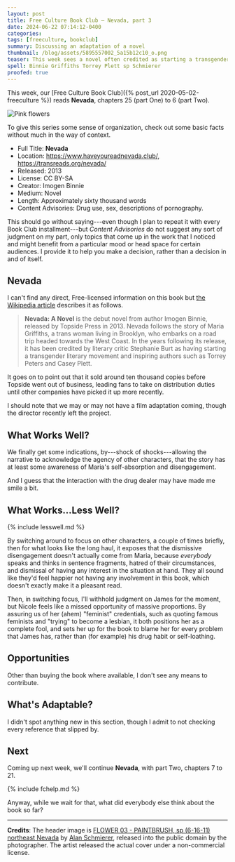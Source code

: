 ```yaml
---
layout: post
title: Free Culture Book Club — Nevada, part 3
date: 2024-06-22 07:14:12-0400
categories:
tags: [freeculture, bookclub]
summary: Discussing an adaptation of a novel
thumbnail: /blog/assets/5895557002_5a15b12c10_o.png
teaser: This week sees a novel often credited as starting a transgender literary movement.
spell: Binnie Griffiths Torrey Plett sp Schmierer
proofed: true
---
```


This week, our [Free Culture Book Club]({% post_url 2020-05-02-freeculture %}) reads **Nevada**, chapters 25 (part One) to 6 (part Two).

![Pink flowers](/blog/assets/5895557002_5a15b12c10_o.png "If this looks like a placeholder image...well, you've probably made worse assessments.")

To give this series some sense of organization, check out some basic facts without much in the way of context.

 * Full Title:  **Nevada**
 * Location:  <https://www.haveyoureadnevada.club/>, <https://transreads.org/nevada/>
 * Released:  2013
 * License:  CC BY-SA
 * Creator:  Imogen Binnie
 * Medium:  Novel
 * Length:  Approximately sixty thousand words
 * Content Advisories:  Drug use, sex, descriptions of pornography.

This should go without saying---even though I plan to repeat it with every Book Club installment---but *Content Advisories* do not suggest any sort of judgment on my part, only topics that come up in the work that I noticed and might benefit from a particular mood or head space for certain audiences.  I provide it to help you make a decision, rather than a decision in and of itself.

## Nevada

I can't find any direct, Free-licensed information on this book but [the Wikipedia article](https://en.wikipedia.org/wiki/Nevada_%28Binnie_novel%29) describes it as follows.

 > **Nevada: A Novel** is the debut novel from author Imogen Binnie, released by Topside Press in 2013. Nevada follows the story of Maria Griffiths, a trans woman living in Brooklyn, who embarks on a road trip headed towards the West Coast. In the years following its release, it has been credited by literary critic Stephanie Burt as having starting a transgender literary movement and inspiring authors such as Torrey Peters and Casey Plett.

It goes on to point out that it sold around ten thousand copies before Topside went out of business, leading fans to take on distribution duties until other companies have picked it up more recently.

I should note that we may or may not have a film adaptation coming, though the director recently left the project.

## What Works Well?

We finally get some indications, by---shock of shocks---allowing the narrative to acknowledge the agency of other characters, that the story has at least some awareness of Maria's self-absorption and disengagement.

And I guess that the interaction with the drug dealer may have made me smile a bit.

## What Works...Less Well?

{% include lesswell.md %}

By switching around to focus on other characters, a couple of times briefly, then for what looks like the long haul, it exposes that the dismissive disengagement doesn't actually come from Maria, because *everybody* speaks and thinks in sentence fragments, hatred of their circumstances, and dismissal of having any interest in the situation at hand.  They all sound like they'd feel happier not having any involvement in this book, which doesn't exactly make it a pleasant read.

Then, in switching focus, I'll withhold judgment on James for the moment, but Nicole feels like a missed opportunity of massive proportions.  By assuring us of her (ahem) "feminist" credentials, such as quoting famous feminists and "trying" to become a lesbian, it both positions her as a complete fool, and sets her up for the book to blame her for every problem that James has, rather than (for example) his drug habit or self-loathing.

## Opportunities

Other than buying the book where available, I don't see any means to contribute.

## What's Adaptable?

I didn't spot anything new in this section, though I admit to not checking every reference that slipped by.

## Next

Coming up next week, we'll continue **Nevada**, with part Two, chapters 7 to 21.

{% include fchelp.md %}

Anyway, while we wait for that, what did everybody else think about the book so far?

* * *

**Credits**:  The header image is [FLOWER 03 - PAINTBRUSH, sp (6-16-11) northeast Nevada](https://www.flickr.com/photos/8101022@N05/5895557002) by [Alan Schmierer](https://www.flickr.com/photos/sloalan/), released into the public domain by the photographer.  The artist released the actual cover under a non-commercial license.
